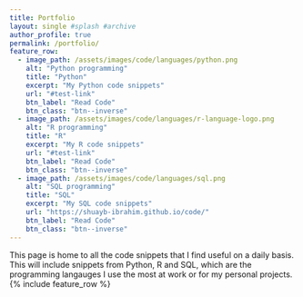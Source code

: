 ```yaml
---
title: Portfolio
layout: single #splash #archive
author_profile: true
permalink: /portfolio/
feature_row:
  - image_path: /assets/images/code/languages/python.png
    alt: "Python programming"
    title: "Python"
    excerpt: "My Python code snippets"
    url: "#test-link"
    btn_label: "Read Code"
    btn_class: "btn--inverse"
  - image_path: /assets/images/code/languages/r-language-logo.png
    alt: "R programming"
    title: "R"
    excerpt: "My R code snippets"
    url: "#test-link"
    btn_label: "Read Code"
    btn_class: "btn--inverse"
  - image_path: /assets/images/code/languages/sql.png
    alt: "SQL programming"
    title: "SQL"
    excerpt: "My SQL code snippets"
    url: "https://shuayb-ibrahim.github.io/code/"
    btn_label: "Read Code"
    btn_class: "btn--inverse"
---
```

This page is home to all the code snippets that I find useful on a daily basis. This will include snippets from Python, R and SQL, which are the programming langauges I use the most at work or for my personal projects.
{% include feature_row %}
